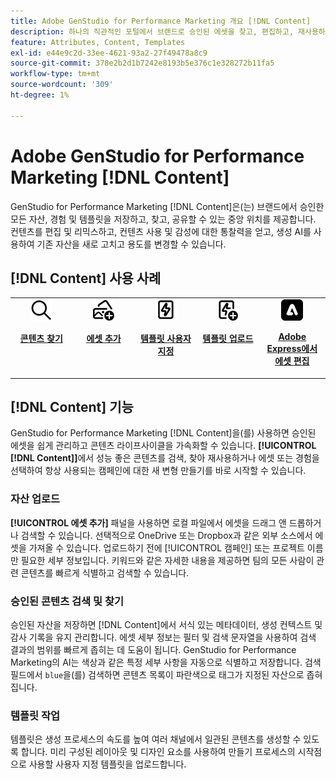 ```yaml
---
title: Adobe GenStudio for Performance Marketing 개요 [!DNL Content]
description: 하나의 직관적인 포털에서 브랜드로 승인된 에셋을 찾고, 편집하고, 재사용하고, 공유하는 방법에 대해 알아봅니다.
feature: Attributes, Content, Templates
exl-id: e44e9c2d-33ee-4621-93a2-27f49478a8c9
source-git-commit: 378e2b2d1b7242e8193b5e376c1e328272b11fa5
workflow-type: tm+mt
source-wordcount: '309'
ht-degree: 1%

---
```


# Adobe GenStudio for Performance Marketing [!DNL Content]

GenStudio for Performance Marketing [!DNL Content]은(는) 브랜드에서 승인한 모든 자산, 경험 및 템플릿을 저장하고, 찾고, 공유할 수 있는 중앙 위치를 제공합니다. 컨텐츠를 편집 및 리믹스하고, 컨텐츠 사용 및 감성에 대한 통찰력을 얻고, 생성 AI를 사용하여 기존 자산을 새로 고치고 용도를 변경할 수 있습니다.

## [!DNL Content] 사용 사례

<table style="table-layout:fixed">
<tr style="border: 0;">
   <td align="center" valign="top" width="100">
      <a href="../content/manage-assets.md#search">
         <img alt="돋보기" src="../../assets/icons/icon-search.png">
      </a>
      <p>
         <a href="../content/manage-assets.md#search">
         <strong>콘텐츠 찾기</strong>
         </a>
      </p>
   </td>
   <td align="center" valign="top" width="100">
      <a href="../content/manage-assets.md">
         <img alt="더하기 기호가 있는 이미지" src="../../assets/icons/icon-addContent.png">
      </a>
      <p>
         <a href="../content/manage-assets.md">
         <strong>에셋 추가</strong>
         </a>
      </p>
   </td>
   <td align="center" valign="top" width="100">
      <a href="../content/customize-template.md">
         <img alt="자산의 번개" src="../../assets/icons/icon-template.png">
      </a>
      <p>
         <a href="../content/customize-template.md">
         <strong>템플릿 사용자 지정</strong>
         </a>
      </p>
   </td>
   <td align="center" valign="top" width="100">
      <a href="../content/use-templates.md">
         <img alt="더하기 기호가 있는 자산의 번개" src="../../assets/icons/icon-addTemplate.png">
      </a>
      <p>
         <a href="../content/use-templates.md#upload-a-template">
         <strong>템플릿 업로드</strong>
         </a>
      </p>
   </td>
   <td align="center" valign="top" width="100">
      <a href="../content/asset-details.md#edit-in-express">
         <img alt="Adobe Express에서 편집" src="../../assets/icons/icon-editExpress.png">
      </a>
      <p>
         <a href="../content/asset-details.md#edit-in-express">
         <strong>Adobe Express에서 에셋 편집</strong>
         </a>
      </p>
   </td>
</tr>
</table>

## [!DNL Content] 기능

GenStudio for Performance Marketing [!DNL Content]을(를) 사용하면 승인된 에셋을 쉽게 관리하고 콘텐츠 라이프사이클을 가속화할 수 있습니다. **[!UICONTROL [!DNL Content]]**&#x200B;에서 성능 좋은 콘텐츠를 검색, 찾아 재사용하거나 에셋 또는 경험을 선택하여 항상 사용되는 캠페인에 대한 새 변형 만들기를 바로 시작할 수 있습니다.

### 자산 업로드

**[!UICONTROL 에셋 추가]** 패널을 사용하면 로컬 파일에서 에셋을 드래그 앤 드롭하거나 검색할 수 있습니다. 선택적으로 OneDrive 또는 Dropbox과 같은 외부 소스에서 에셋을 가져올 수 있습니다. 업로드하기 전에 [!UICONTROL 캠페인] 또는 프로젝트 이름만 필요한 세부 정보입니다. 키워드와 같은 자세한 내용을 제공하면 팀의 모든 사람이 관련 콘텐츠를 빠르게 식별하고 검색할 수 있습니다.

### 승인된 콘텐츠 검색 및 찾기

승인된 자산을 저장하면 [!DNL Content]에서 서식 있는 메타데이터, 생성 컨텍스트 및 감사 기록을 유지 관리합니다. 에셋 세부 정보는 필터 및 검색 문자열을 사용하여 검색 결과의 범위를 빠르게 좁히는 데 도움이 됩니다. GenStudio for Performance Marketing의 AI는 색상과 같은 특정 세부 사항을 자동으로 식별하고 저장합니다. 검색 필드에서 `blue`을(를) 검색하면 콘텐츠 목록이 파란색으로 태그가 지정된 자산으로 좁혀집니다.

### 템플릿 작업

템플릿은 생성 프로세스의 속도를 높여 여러 채널에서 일관된 콘텐츠를 생성할 수 있도록 합니다. 미리 구성된 레이아웃 및 디자인 요소를 사용하여 만들기 프로세스의 시작점으로 사용할 사용자 지정 템플릿을 업로드합니다.
